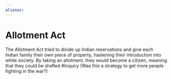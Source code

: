 ```yaml
---
aliases: 
---
```

# Allotment Act
The Allotment Act tried to divide up Indian reservations and give each Indian family their own piece of property, hastening their introduction into white society. By taking an allotment, they would become a citizen, meaning that they could be drafted #Inquiry (Was this a strategy to get more people fighting in the war?)